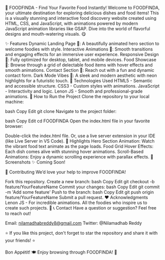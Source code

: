 🍔 FOODFINDA - Find Your Favorite Food Instantly!
Welcome to FOODFINDA, your ultimate destination for exploring delicious dishes and food items! This is a visually stunning and interactive food discovery website created using HTML, CSS, and JavaScript, with animations powered by modern JavaScript animation libraries like GSAP. Dive into the world of flavorful designs and mouth-watering visuals. 😋

✨ Features
Dynamic Landing Page 🌟: A beautifully animated hero section to welcome foodies with style.
Interactive Animations 🎨: Smooth transitions and engaging effects for an immersive user experience.
Responsive Design 📱: Fully optimized for desktop, tablet, and mobile devices.
Food Showcase 🍕: Browse through a grid of delectable food items with hover effects and smooth animations.
Contact Section 📧: Reach out with a fun and dynamic contact form.
Dark Mode Vibes 🌌: A sleek and modern aesthetic with neon highlights for a futuristic touch.
🔧 Technologies Used
HTML5 - Semantic and accessible structure.
CSS3 - Custom styles with animations.
JavaScript - Interactivity and logic.
Lenon JS - Smooth and professional-grade animations.
🚀 How to Run the Project
Clone the repository to your local machine:

bash
Copy
Edit
git clone <repository-url>
Navigate to the project folder:

bash
Copy
Edit
cd FOODFINDA
Open the index.html file in your favorite browser:

Double-click the index.html file.
Or, use a live server extension in your IDE (like Live Server in VS Code).
🌟 Highlights
Hero Section Animation: Watch the vibrant food text animate as the page loads.
Food Grid Hover Effects: Each dish comes alive with stunning hover animations.
Scroll-Based Animations: Enjoy a dynamic scrolling experience with parallax effects.
📸 Screenshots
✨ Coming Soon!

🤝 Contributing
We’d love your help to improve FOODFINDA!

Fork this repository.
Create a new branch:
bash
Copy
Edit
git checkout -b feature/YourFeatureName
Commit your changes:
bash
Copy
Edit
git commit -m 'Add some feature'
Push to the branch:
bash
Copy
Edit
git push origin feature/YourFeatureName
Submit a pull request.
❤️ Acknowledgments
Lenon JS - For incredible animations.
All the foodies who inspire us to create such projects. 🍴
📞 Contact
Have a question or suggestion? Feel free to reach out!

Email: nilamadhabreddy8@gmail.com
Twitter: @Nilamadhab Reddy

⭐ If you like this project, don't forget to star the repository and share it with your friends! ⭐

Bon Appétit! 🍽️
Enjoy browsing through FOODFINDA! 🥳
